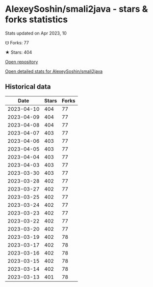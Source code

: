 # AlexeySoshin/smali2java - stars & forks statistics

Stats updated on Apr 2023, 10

☋ Forks: 77

★ Stars: 404

[Open repository](https://github.com/AlexeySoshin/smali2java)

[Open detailed stats for AlexeySoshin/smali2java](https://reviewgithub.com/rep/AlexeySoshin/smali2java)

## Historical data
| Date | Stars | Forks |
|------|-------|-------|
| 2023-04-10 | 404 | 77 | 
| 2023-04-09 | 404 | 77 | 
| 2023-04-08 | 404 | 77 | 
| 2023-04-07 | 403 | 77 | 
| 2023-04-06 | 403 | 77 | 
| 2023-04-05 | 403 | 77 | 
| 2023-04-04 | 403 | 77 | 
| 2023-04-03 | 403 | 77 | 
| 2023-03-30 | 403 | 77 | 
| 2023-03-28 | 402 | 77 | 
| 2023-03-27 | 402 | 77 | 
| 2023-03-25 | 402 | 77 | 
| 2023-03-24 | 402 | 77 | 
| 2023-03-23 | 402 | 77 | 
| 2023-03-22 | 402 | 77 | 
| 2023-03-20 | 402 | 77 | 
| 2023-03-19 | 402 | 78 | 
| 2023-03-17 | 402 | 78 | 
| 2023-03-16 | 402 | 78 | 
| 2023-03-15 | 402 | 78 | 
| 2023-03-14 | 402 | 78 | 
| 2023-03-13 | 401 | 78 | 

